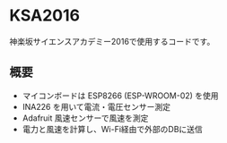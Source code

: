 # KSA2016
神楽坂サイエンスアカデミー2016で使用するコードです。

## 概要
- マイコンボードは ESP8266 (ESP-WROOM-02) を使用
- INA226 を用いて電流・電圧センサー測定
- Adafruit 風速センサーで風速を測定
- 電力と風速を計算し、Wi-Fi経由で外部のDBに送信
